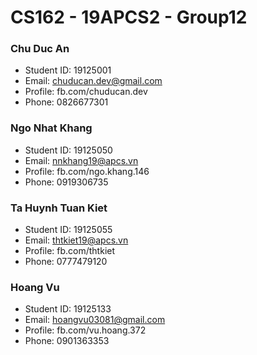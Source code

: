 # CS162 - 19APCS2 - Group12

### Chu Duc An

- Student ID: 19125001
- Email: chuducan.dev@gmail.com
- Profile: fb.com/chuducan.dev
- Phone: 0826677301


### Ngo Nhat Khang

- Student ID: 19125050
- Email: nnkhang19@apcs.vn
- Profile: fb.com/ngo.khang.146
- Phone: 0919306735

### Ta Huynh Tuan Kiet

- Student ID: 19125055
- Email: thtkiet19@apcs.vn
- Profile: fb.com/thtkiet
- Phone: 0777479120

### Hoang Vu

- Student ID: 19125133
- Email: hoangvu03081@gmail.com
- Profile: fb.com/vu.hoang.372
- Phone: 0901363353
